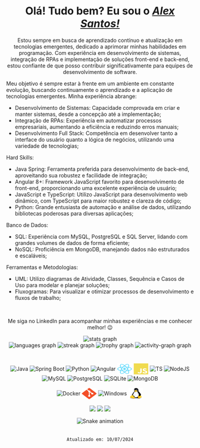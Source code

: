 <div>
  <h1 align="center">Olá! Tudo bem? Eu sou o <a href="https://www.linkedin.com/in/alex-santos-dev/" target="_blank" ><i>Alex Santos!</i></a> </h1>
  <p align="center">Estou sempre em busca de aprendizado contínuo e
atualização em tecnologias emergentes, dedicado a
aprimorar minhas habilidades em programação. Com
experiência em desenvolvimento de sistemas,
integração de RPAs e implementação de soluções
front-end e back-end, estou confiante de que posso
contribuir significativamente para equipes de
desenvolvimento de software.
  <br>
  <p>Meu objetivo é sempre estar à frente em um ambiente em constante evolução, buscando continuamente o aprendizado e a aplicação de tecnologias emergentes. Minha experiência abrange:

- Desenvolvimento de Sistemas: Capacidade comprovada em criar e manter sistemas, desde a concepção até a implementação;
- Integração de RPAs: Experiência em automatizar processos empresariais, aumentando a eficiência e reduzindo erros manuais;
- Desenvolvimento Full Stack: Competência em desenvolver tanto a interface do usuário quanto a lógica de negócios, utilizando uma variedade de tecnologias;

Hard Skills:
- Java Spring: Ferramenta preferida para desenvolvimento de back-end, aproveitando sua robustez e facilidade de integração;
- Angular 8+: Framework JavaScript favorito para desenvolvimento de front-end, proporcionando uma excelente experiência de usuário;
- JavaScript e TypeScript: Utilizo JavaScript para desenvolvimento web dinâmico, com TypeScript para maior robustez e clareza de código;
- Python: Grande entusiasta de automação e análise de dados, utilizando bibliotecas poderosas para diversas aplicações;

Banco de Dados:
- SQL: Experiência com MySQL, PostgreSQL e SQL Server, lidando com grandes volumes de dados de forma eficiente;
- NoSQL: Proficiência em MongoDB, manejando dados não estruturados e escaláveis;

Ferramentas e Metodologias:
- UML: Utilizo diagramas de Atividade, Classes, Sequência e Casos de Uso para modelar e planejar soluções;
- Fluxogramas: Para visualizar e otimizar processos de desenvolvimento e fluxos de trabalho;
</p>
  <br>
  <p align="center">Me siga no LinkedIn para acompanhar minhas experiências e me conhecer melhor! 😉️<p>
</div>


<!-- <h1 align="center"> 
  Trybe
</h1>

<p align="center"><i>"A Trybe é uma escola do futuro para qualquer pessoa que deseja construir uma carreira de sucesso em tecnologia. Como estudante a pessoa ainda tem a opção de pagar os estudos apenas quando estiver formada e com um bom trabalho."</i></p> -->

<div align="center">
  <img src="https://github-readme-stats.vercel.app/api?username=AlexKEKW&hide_title=false&hide_rank=false&show_icons=true&include_all_commits=true&count_private=true&disable_animations=false&theme=algolia&locale=en&hide_border=false&order=1" height="150" alt="stats graph"  /> <br>
  <img src="https://github-readme-stats.vercel.app/api/top-langs?username=AlexKEKW&locale=en&hide_title=false&layout=compact&card_width=320&langs_count=5&theme=dracula&hide_border=false&order=2" height="150" alt="languages graph"  />
  <img src="https://streak-stats.demolab.com?user=AlexKEKW&locale=en&mode=daily&theme=dracula&hide_border=false&border_radius=5&order=3" height="150" alt="streak graph"  />
  <img src="https://github-profile-trophy.vercel.app?username=AlexKEKW&theme=dracula&column=-1&row=1&margin-w=8&margin-h=8&no-bg=false&no-frame=false&order=4" height="150" alt="trophy graph"  />
  <img src="https://github-readme-activity-graph.vercel.app/graph?username=AlexKEKW&radius=16&theme=react&area=true&order=5" height="300" alt="activity-graph graph"  />
</div>

###

<div align="center" valign="top"><br>
  <img align="center" alt="Java" height="30" width="40" src="https://cdn.jsdelivr.net/gh/devicons/devicon@latest/icons/java/java-original.svg"/>
  <img align="center" alt="Spring Boot" height="30" width="40" src="https://cdn.jsdelivr.net/gh/devicons/devicon@latest/icons/spring/spring-original.svg" />
  <img align="center" alt="Python" height="30" width="40" src="https://cdn.jsdelivr.net/gh/devicons/devicon@latest/icons/python/python-original.svg" />
  <img align="center" alt="Angular" height="30" width="40" src="https://cdn.jsdelivr.net/gh/devicons/devicon@latest/icons/angular/angular-original.svg" />
  <img align="center" alt="React" height="30" width="40" src="https://raw.githubusercontent.com/devicons/devicon/master/icons/react/react-original.svg">
  <img align="center" alt="JS" height="30" width="40" src="https://raw.githubusercontent.com/devicons/devicon/master/icons/javascript/javascript-plain.svg">
  <img align="center" alt="TS" height="30" width="40" src="https://cdn.jsdelivr.net/gh/devicons/devicon@latest/icons/typescript/typescript-original.svg" />
  <img align="center" alt="NodeJS" height="30" width="40" src="https://cdn.worldvectorlogo.com/logos/nodejs-icon.svg">
  <img align="center" alt="MySQL" height="30" width="40" src="https://cdn.jsdelivr.net/gh/devicons/devicon@latest/icons/mysql/mysql-original.svg" />
  <img align="center" alt="PostgreSQL" height="30" width="40" src="https://cdn.jsdelivr.net/gh/devicons/devicon@latest/icons/postgresql/postgresql-original.svg" />
  <img align="center" alt="SQLite" height="30" width="40" src="https://cdn.jsdelivr.net/gh/devicons/devicon@latest/icons/sqlite/sqlite-original-wordmark.svg" />
  <img align="center" alt="MongoDB" height="30" width="40" src="https://cdn.jsdelivr.net/gh/devicons/devicon@latest/icons/mongodb/mongodb-original.svg" /> <br><br>
  <img align="center" alt="Docker" height="30" width="40" src="https://cdn.jsdelivr.net/gh/devicons/devicon@latest/icons/docker/docker-original.svg" />
  <img align="center" alt="git" height="30" width="40" src="https://raw.githubusercontent.com/devicons/devicon/master/icons/git/git-original.svg">
  <img align="center" alt="Windows" height="30" width="40" src="https://i0.wp.com/www.datacontrolma.com.br/wp-content/uploads/2016/11/windows-logo-1030x579.png">
  <img align="center" alt="linux" height="30" width="40" src="https://raw.githubusercontent.com/devicons/devicon/master/icons/linux/linux-original.svg">          
</div><br>

<div align="center">
  <a href="https://www.linkedin.com/in/alex-santos-dev/" target="_blank"><img src="https://img.shields.io/badge/-LinkedIn-%230077B5?style=for-the-badge&logo=linkedin&logoColor=white" target="_blank"></a> 
  <a href="https://www.instagram.com/alex.___.santos/" target="_blank"><img src="https://img.shields.io/badge/-Instagram-%23E4405F?style=for-the-badge&logo=instagram&logoColor=white" target="_blank"></a>
  <a href="mailto:alexjosedosantos@gmail.com"><img src="https://img.shields.io/badge/-Gmail-%23333?style=for-the-badge&logo=gmail&logoColor=white" target="_blank"></a>
</div>

<div align="center">
  
![Snake animation](https://github.com/danielbped/danielbped/blob/output/github-contribution-grid-snake.svg)

</div>

<br>

<div align="center">
  <code>Atualizado em: 10/07/2024</code>
</div>
